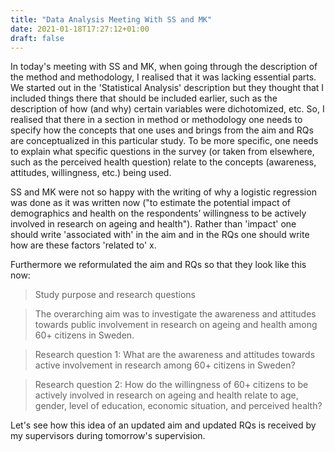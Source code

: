```yaml
---
title: "Data Analysis Meeting With SS and MK"
date: 2021-01-18T17:27:12+01:00
draft: false
---
```


In today's meeting with SS and MK, when going through the description of the method and methodology, I realised that it was lacking essential parts. We started out in the 'Statistical Analysis' description but they thought that I included things there that should be included earlier, such as the description of how (and why) certain variables were dichotomized, etc. So, I realised that there in a section in method or methodology one needs to specify how the concepts that one uses and brings from the aim and RQs are conceptualized in this particular study. To be more specific, one needs to explain what specific questions in the survey (or taken from elsewhere, such as the perceived health question) relate to the concepts (awareness, attitudes, willingness, etc.) being used.   

SS and MK were not so happy with the writing of why a logistic regression was done as it was written now ("to estimate the potential impact of demographics and health on the respondents’ willingness to be actively involved in research on ageing and health"). Rather than 'impact' one should write 'associated with' in the aim and in the RQs one should write how are these factors 'related to' x.

Furthermore we reformulated the aim and RQs so that they look like this now:

>Study purpose and research questions <br>

> The overarching aim was to investigate the awareness and attitudes towards public involvement in research on ageing and health among 60+ citizens in Sweden. <br>

> Research question 1: What are the awareness and attitudes towards active involvement in research among 60+ citizens in Sweden? <br>

> Research question 2: How do the willingness of 60+ citizens to be actively involved in research on ageing and health relate to age, gender, level of education, economic situation, and perceived health?
 
Let's see how this idea of an updated aim and updated RQs is received by my supervisors during tomorrow's supervision.

